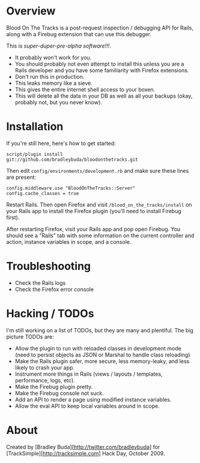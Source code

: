Overview
========

Blood On The Tracks is a post-request inspection / debugging API for
Rails, along with a Firebug extension that can use this debugger.

This is *super-duper-pre-alpha software!!!*.

* It probably won't work for you.
* You should probably not even attempt to install this unless
  you are a Rails developer and you have some familiarity with Firefox
  extensions.
* Don't run this in production.
* This leaks memory like a sieve.
* This gives the entire internet shell access to your boxen.
* This will delete all the data in your DB as well as all your
  backups (okay, probably not, but you never know).

Installation
============

If you're still here, here's how to get started:

    script/plugin install git://github.com/bradleybuda/bloodonthetracks.git

Then edit `config/environments/development.rb` and make
sure these lines are present:

    config.middleware.use "BloodOnTheTracks::Server"
    config.cache_classes = true

Restart Rails. Then open Firefox and visit
`/blood_on_the_tracks/install` on your Rails app to install
the Firefox plugin (you'll need to install Firebug first).

After restarting Firefox, visit your Rails app and pop open Firebug.
You should see a "Rails" tab with some information on the current
controller and action, instance variables in scope, and a console.

Troubleshooting
===============

* Check the Rails logs
* Check the Firefox error console

Hacking / TODOs
===============

I'm still working on a list of TODOs, but they are many and
plentiful.  The big picture TODOs are:

* Allow the plugin to run with reloaded classes in development mode
  (need to persist objects as JSON or Marshal to handle class reloading)
* Make the Rails plugin safer, more secure, less memory-leaky, and
  less likely to crash your app.
* Instrument more things in Rails (views / layouts / templates,
  performance, logs, etc).
* Make the Firebug plugin pretty.
* Make the Firebug console not suck.
* Add an API to render a page using modified instance variables.
* Allow the eval API to keep local variables around in scope.

About
=====

Created by [Bradley Buda][http://twitter.com/bradleybuda] for
[TrackSimple][http://tracksimple.com] Hack Day, October 2009.

